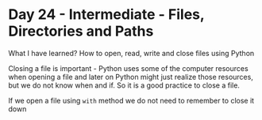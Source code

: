 # Day 24 - Intermediate - Files, Directories and Paths
What I have learned? 
How to open, read, write and close files using Python

Closing a file is important - Python uses some of the computer resources when opening a file and later on 
Python might just realize those resources, but we do not know when and if. So it is a good practice to close a file.

If we open a file using `with` method we do not need to remember to close it down